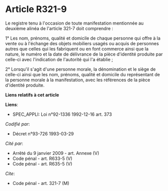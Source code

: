 # Article R321-9

Le registre tenu à l'occasion de toute manifestation mentionnée au deuxième alinéa de l'article 321-7 doit comprendre :

1° Les nom, prénoms, qualité et domicile de chaque personne qui offre à la vente ou à l'échange des objets mobiliers usagés
ou acquis de personnes autres que celles qui les fabriquent ou en font commerce ainsi que la nature, le numéro et la date de
délivrance de la pièce d'identité produite par celle-ci avec l'indication de l'autorité qui l'a établie ;

2° Lorsqu'il s'agit d'une personne morale, la dénomination et le siège de celle-ci ainsi que les nom, prénoms, qualité et
domicile du représentant de la personne morale à la manifestation, avec les références de la pièce d'identité produite.

**Liens relatifs à cet article**

**Liens**:

  - SPEC_APPLI: Loi n°92-1336 1992-12-16 art. 373

_Codifié par_:

  - Décret n°93-726 1993-03-29

_Cité par_:

  - Arrêté du 9 janvier 2009 - art. Annexe (V)
  - Code pénal - art. R633-5 (V)
  - Code pénal - art. R635-5 (V)

_Cite_:

  - Code pénal - art. 321-7 (M)
